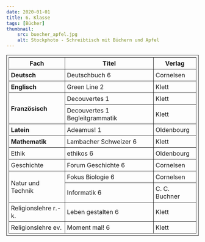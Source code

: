 ```yaml
---
date: 2020-01-01
title: 6. Klasse
tags: [Bücher]
thumbnail: 
    src: buecher_apfel.jpg
    alt: Stockphoto - Schreibtisch mit Büchern und Apfel
---
```

<style>
table, th, td {
  border: 1px solid;
  padding: 5px;
  margin-bottom:15px;
}
</style>

<table>
     <tr>
            <th>Fach</th>
            <th>Titel</th>
            <th>Verlag </th>
        </tr>
        <tr>
            <td style="font-weight:bold">Deutsch</td>
            <td>Deutschbuch 6</td>
            <td>Cornelsen</td>
        </tr>
        <tr>
            <td style="font-weight:bold">Englisch</td>
            <td>Green Line 2</td>
            <td>Klett</td>
        </tr>
        <tr>
            <td style="font-weight:bold" rowspan="2">Französisch</td>
            <td>Decouvertes 1</td>
            <td>Klett</td>
        </tr>
        <tr>
            <td>Decouvertes 1 Begleitgrammatik</td>
            <td>Klett</td>
        </tr>
        <tr>
            <td style="font-weight:bold">Latein</td>
            <td>Adeamus! 1</td>
            <td>Oldenbourg</td>
        </tr>
        <tr>
            <td style="font-weight:bold">Mathematik</td>
            <td>Lambacher Schweizer 6</td>
            <td>Klett</td>
        </tr>
        <tr>
            <td>Ethik</td>
            <td>ethikos 6</td>
            <td>Oldenbourg</td>
        </tr>
        <tr>
            <td>Geschichte</td>
            <td>Forum Geschichte 6</td>
            <td>Cornelsen</td>
        </tr>
        <tr>
            <td rowspan="2">Natur und Technik</td>
            <td>Fokus Biologie 6</td>
            <td>Cornelsen</td>
        </tr>
        <tr>
            <td>Informatik 6</td>
            <td>C. C. Buchner</td>
        </tr>
        <tr>
            <td>Religionslehre r.-k.</td>
            <td>Leben gestalten 6</td>
            <td>Klett</td>
        </tr>
        <tr>
            <td>Religionslehre ev.</td>
            <td>Moment mal! 6</td>
            <td>Klett</td>
        </tr>
</table>
